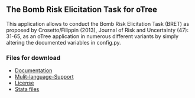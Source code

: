 ## The Bomb Risk Elicitation Task for oTree

This application allows to conduct the Bomb Risk Elicitation Task (BRET) as proposed by Crosetto/Filippin (2013), Journal of Risk and Uncertainty (47): 31-65, as an oTree application in numerous different variants by simply altering the documented variables in config.py.

### Files for download
- [Documentation](http://www.holzmeister.biz/downloads/bret/Documentation.pdf "documentation")
- [Mulit-language-Support](http://www.holzmeister.biz/downloads/bret/Multi-Language%20Support.pdf "multi-language support")
- [License](http://www.holzmeister.biz/downloads/bret/License.pdf "license")
- [Stata files](http://www.holzmeister.biz/downloads/bret/Stata.zip)
